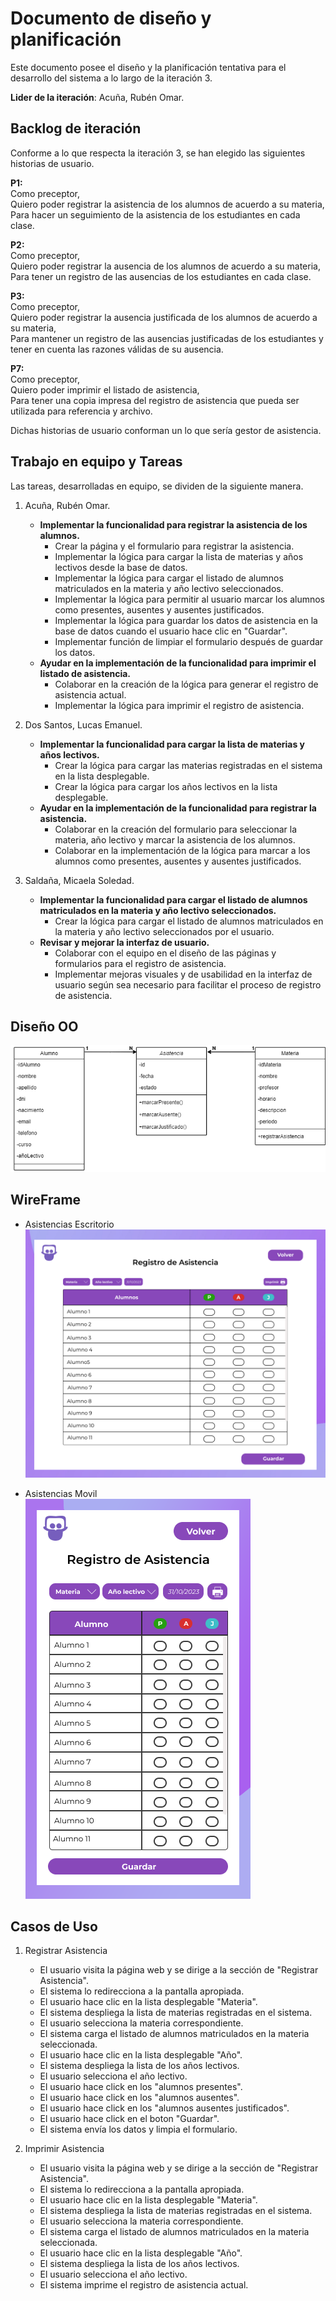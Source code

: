 # Documento de diseño y planificación 
Este documento posee el diseño y la planificación tentativa para el desarrollo del sistema a lo largo de la iteración 3.

**Lider de la iteración**: Acuña, Rubén Omar.

## Backlog de iteración
Conforme a lo que respecta la iteración 3, se han elegido las siguientes historias de usuario.

**P1:**<br>
Como preceptor,<br>
Quiero poder registrar la asistencia de los alumnos de acuerdo a su materia,<br>
Para hacer un seguimiento de la asistencia de los estudiantes en cada clase.

**P2:**<br>
Como preceptor,<br>
Quiero poder registrar la ausencia de los alumnos de acuerdo a su materia,<br>
Para tener un registro de las ausencias de los estudiantes en cada clase.

**P3:**<br>
Como preceptor,<br>
Quiero poder registrar la ausencia justificada de los alumnos de acuerdo a su materia,<br>
Para mantener un registro de las ausencias justificadas de los estudiantes y tener en cuenta las razones válidas de su ausencia.

**P7:**<br>
Como preceptor,<br>
Quiero poder imprimir el listado de asistencia,<br>
Para tener una copia impresa del registro de asistencia que pueda ser utilizada para referencia y archivo.

Dichas historias de usuario conforman un lo que sería gestor de asistencia. 

## Trabajo en equipo y Tareas
Las tareas, desarrolladas en equipo, se dividen de la siguiente manera.

1. Acuña, Rubén Omar.
   - **Implementar la funcionalidad para registrar la asistencia de los alumnos.**
      - Crear la página y el formulario para registrar la asistencia.
      - Implementar la lógica para cargar la lista de materias y años lectivos desde la base de datos.
      - Implementar la lógica para cargar el listado de alumnos matriculados en la materia y año lectivo seleccionados.
      - Implementar la lógica para permitir al usuario marcar los alumnos como presentes, ausentes y ausentes justificados.
      - Implementar la lógica para guardar los datos de asistencia en la base de datos cuando el usuario hace clic en "Guardar".
      - Implementar función de limpiar el formulario después de guardar los datos.
   - **Ayudar en la implementación de la funcionalidad para imprimir el listado de asistencia.**
      - Colaborar en la creación de la lógica para generar el registro de asistencia actual.
      - Implementar la lógica para imprimir el registro de asistencia.

2. Dos Santos, Lucas Emanuel.
   - **Implementar la funcionalidad para cargar la lista de materias y años lectivos.**
      - Crear la lógica para cargar las materias registradas en el sistema en la lista desplegable.
      - Crear la lógica para cargar los años lectivos en la lista desplegable.
   - **Ayudar en la implementación de la funcionalidad para registrar la asistencia.**
      - Colaborar en la creación del formulario para seleccionar la materia, año lectivo y marcar la asistencia de los alumnos.
      - Colaborar en la implementación de la lógica para marcar a los alumnos como presentes, ausentes y ausentes justificados.

3. Saldaña, Micaela Soledad.
   - **Implementar la funcionalidad para cargar el listado de alumnos matriculados en la materia y año lectivo seleccionados.**
      - Crear la lógica para cargar el listado de alumnos matriculados en la materia y año lectivo seleccionados por el usuario.
   - **Revisar y mejorar la interfaz de usuario.**
      - Colaborar con el equipo en el diseño de las páginas y formularios para el registro de asistencia.
      - Implementar mejoras visuales y de usabilidad en la interfaz de usuario según sea necesario para facilitar el proceso de registro de asistencia.

## Diseño OO

![alt text](../../img/CLASE-asistencia.png)


## WireFrame

- Asistencias Escritorio <br>
![alt text](../../img/ASISTENCIA-1.png)

- Asistencias Movil <br>
![alt text](../../img/ASISTENCIA-2.png)


## Casos de Uso

1. Registrar Asistencia
    - El usuario visita la página web y se dirige a la sección de "Registrar Asistencia".
    - El sistema lo redirecciona a la pantalla apropiada.
    - El usuario hace clic en la lista desplegable "Materia". 
    - El sistema despliega la lista de materias registradas en el sistema.
    - El usuario selecciona la materia correspondiente.
    - El sistema carga el listado de alumnos matriculados en la materia seleccionada.
    - El usuario hace clic en la lista desplegable "Año". 
    - El sistema despliega la lista de los años lectivos.
    - El usuario selecciona el año lectivo.
    - El usuario hace click en los "alumnos presentes".
    - El usuario hace click en los "alumnos ausentes".
    - El usuario hace click en los "alumnos ausentes justificados".
    - El usuario hace click en el boton "Guardar".
    - El sistema envía los datos y limpia el formulario.
  
2. Imprimir Asistencia
    - El usuario visita la página web y se dirige a la sección de "Registrar Asistencia".
    - El sistema lo redirecciona a la pantalla apropiada.
    - El usuario hace clic en la lista desplegable "Materia". 
    - El sistema despliega la lista de materias registradas en el sistema.
    - El usuario selecciona la materia correspondiente.
    - El sistema carga el listado de alumnos matriculados en la materia seleccionada.
    - El usuario hace clic en la lista desplegable "Año". 
    - El sistema despliega la lista de los años lectivos.
    - El usuario selecciona el año lectivo.
    - El sistema imprime el registro de asistencia actual.


